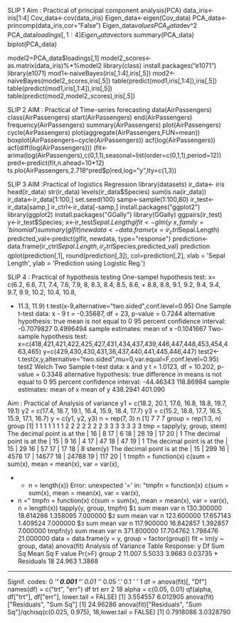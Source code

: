 SLIP 1 Aim : Practical of principal component analysis(PCA)
data_iris<-iris[1:4]
Cov_data<-cov(data_iris)
Eigen_data<-eigen(Cov_data)
PCA_data<-princomp(data_iris,cor=”False”)
Eigen_data$values
PCA_data$dev^2
PCA_data$loadings[,1:4]
Eigen_data$vectors
summary(PCA_data)
biplot(PCA_data)

model2=PCA_data$loadings[,1]
model2_scores<-as.matrix(data_iris)%*%model2
library(class)
install.packages(“e1071”)
library(e1071)
mod1<-naiveBayes(iris[,1:4],iris[,5])
mod2<-naiveBayes(model2_scores,iris[,5])
table(predict(mod1,iris[,1:4]),iris[,5])
table(predict(mod1,iris[,1:4]),iris[,5])
table(predict(mod2,model2_scores),iris[,5])

SLIP 2 AIM : Practical of Time-series forecasting
data(AirPassengers)
class(AirPassengers)
start(AirPassengers)
end(AirPassengers)
frequency(AirPassengers)
summary(AirPassengers)
plot(AirPassengers)
cycle(AirPassengers)
plot(aggregate(AirPassengers,FUN=mean))
boxplot(AirPassengers~cycle(AirPassengers))
acf(log(AirPassengers))
acf(diff(log(AirPassengers)))
(fit<-arima(log(AirPassengers),c(0,1,1),seasonal=list(order=c(0,1,1),period=12))
pred<-predict(fit,n.ahead=10*12)
ts.plo(AirPassengers,2.718^pred$p)red,log=”y”,lty=c(1,3))

SLIP 3 AIM :Practical of logistics Regression
library(datasets)
ir_data<- iris
head(ir_data)
str(ir_data)
levels(ir_data$Species)
sum(is.na(ir_data))
ir_data<-ir_data[1:100,]
set.seed(100)
samp<-sample(1:100,80)
ir_test<-ir_data[samp,]
ir_ctrl<-ir_data[-samp,]
install.packages("ggplot2")
library(ggplot2)
install.packages("GGally")
library(GGally)
ggpairs(ir_test)
y<-ir_test$Species; x<-ir_test$Sepal.Length
glfit<-glm(y~x, family = 'binomial')
summary(glfit)
newdata<- data.frame(x=ir_ctrl$Sepal.Length)
predicted_val<-predict(glfit, newdata, type="response")
prediction<-data.frame(ir_ctrl$Sepal.Length, ir_ctrl$Species,predicted_val)
prediction
qplot(prediction[,1], round(prediction[,3]), col=prediction[,2], xlab = 'Sepal Length', ylab = 'Prediction
using Logistic Reg.')

SLIP 4 : Practical of hypothesis testing 
One-sampel hypothesis test:
x= c(6.2, 6.6, 7.1, 7.4, 7.6, 7.9, 8, 8.3, 8.4, 8.5, 8.6, + 8.8, 8.8, 9.1, 9.2, 9.4, 9.4, 9.7, 9.9, 10.2, 10.4, 10.8,
+ 11.3, 11.9)
t.test(x-9,alternative="two.sided",conf.level=0.95)
One Sample t-test
data: x - 9
t = -0.35687, df = 23, p-value =
0.7244
alternative hypothesis: true mean is not equal to 0
95 percent confidence interval:
-0.7079827 0.4996494
sample estimates:
mean of x
-0.1041667
Two-sample hypothesis test:
x=c(418,421,421,422,425,427,431,434,437,439,446,447,448,453,454,463,465)
y=c(429,430,430,431,36,437,440,441,445,446,447)
test2<-t.test(x,y,alternative="two.sided",mu=0,var.equal=F,conf.level=0.95)
test2
Welch Two Sample t-test
data: x and y
t = 1.0123, df = 10.202, p-value =
0.3348
alternative hypothesis: true difference in means is not equal to 0
95 percent confidence interval:
-44.46343 118.86984
sample estimates:
 mean of x mean of y 438.2941 401.090


Aim : Practical of Analysis of variance 
y1 = c(18.2, 20.1, 17.6, 16.8, 18.8, 19.7, 19.1)
y2 = c(17.4, 18.7, 19.1, 16.4, 15.9, 18.4, 17.7)
y3 = c(15.2, 18.8, 17.7, 16.5, 15.9, 17.1, 16.7)
y = c(y1, y2, y3)
n = rep(7, 3)
n
[1] 7 7 7
group = rep(1:3, n)
group
[1] 1 1 1 1 1 1 1 2 2 2 2 2 2 2 3 3 3 3 3 3 3
tmp = tapply(y, group, stem)
The decimal point is at the |
16 | 8
17 | 6
18 | 28
19 | 17
20 | 1
The decimal point is at the |
15 | 9
16 | 4
17 | 47
18 | 47
19 | 1
The decimal point is at the |
15 | 29
16 | 57
17 | 17
18 | 8
stem(y)
The decimal point is at the |
15 | 299
16 | 4578
17 | 14677
18 | 24788
19 | 117
20 | 1
tmpfn = function(x) c(sum = sum(x), mean = mean(x), var = var(x),
+ + n = length(x))
Error: unexpected '=' in:
"tmpfn = function(x) c(sum = sum(x), mean = mean(x), var = var(x),
+ n ="
tmpfn = function(x) c(sum = sum(x), mean = mean(x), var = var(x), n = length(x))
tapply(y, group, tmpfn)
$`1`
sum mean var n
130.300000 18.614286 1.358095 7.000000
$`2`
sum mean var n
123.600000 17.657143 1.409524 7.000000
$`3`
sum mean var n
117.900000 16.842857 1.392857 7.000000
tmpfn(y)
sum mean var n
371.800000 17.704762 1.798476 21.000000
data = data.frame(y = y, group = factor(group))
fit = lm(y ~ group, data)
anova(fit)
Analysis of Variance Table
Response: y
Df Sum Sq Mean Sq F value Pr(>F)
group 2 11.007 5.5033 3.9683 0.03735 *
Residuals 18 24.963 1.3868
---
Signif. codes: 0 ‘***’ 0.001 ‘**’ 0.01 ‘*’ 0.05 ‘.’ 0.1 ‘ ’ 1
df = anova(fit)[, "Df"]
names(df) = c("trt", "err")
df
trt err
2 18
alpha = c(0.05, 0.01)
qf(alpha, df["trt"], df["err"], lower.tail = FALSE)
[1] 3.554557 6.012905
anova(fit)["Residuals", "Sum Sq"]
[1] 24.96286
anova(fit)["Residuals", "Sum Sq"]/qchisq(c(0.025, 0.975), 18,lower.tail = FALSE)
[1] 0.7918086 3.0328790
